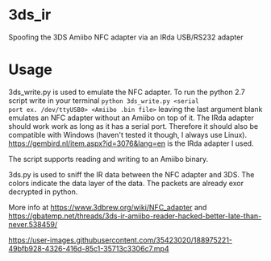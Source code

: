 # 3ds_ir
Spoofing the 3DS Amiibo NFC adapter via an IRda USB/RS232 adapter
# Usage
3ds_write.py is used to emulate the NFC adapter. To run the python 2.7 script write in your terminal <code>python 3ds_write.py <serial port ex. /dev/ttyUSB0> <Amiibo .bin file></code> leaving the last argument blank emulates an NFC adapter without an Amiibo on top of it. The IRda adapter should work work as long as it has a serial port. Therefore it should also be compatible with Windows (haven't tested it though, I always use Linux). https://gembird.nl/item.aspx?id=3076&lang=en is the IRda adapter I used.
 
The script supports reading and writing to an Amiibo binary.
  
3ds.py is used to sniff the IR data between the NFC adapter and 3DS. The colors indicate the data layer of the data. The packets are already exor decrypted in python.

More info at https://www.3dbrew.org/wiki/NFC_adapter and https://gbatemp.net/threads/3ds-ir-amiibo-reader-hacked-better-late-than-never.538459/


https://user-images.githubusercontent.com/35423020/188975221-49bfb928-4326-416d-85c1-35713c3306c7.mp4

